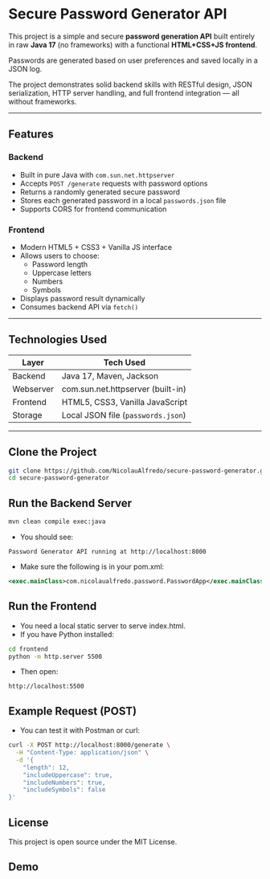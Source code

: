 # Secure Password Generator API

This project is a simple and secure **password generation API** built entirely in raw **Java 17** (no frameworks) with a functional **HTML+CSS+JS frontend**.  

Passwords are generated based on user preferences and saved locally in a JSON log.

The project demonstrates solid backend skills with RESTful design, JSON serialization, HTTP server handling, and full frontend integration — all without frameworks.

---

## Features

### Backend
- Built in pure Java with `com.sun.net.httpserver`
- Accepts `POST /generate` requests with password options
- Returns a randomly generated secure password
- Stores each generated password in a local `passwords.json` file
- Supports CORS for frontend communication

### Frontend
- Modern HTML5 + CSS3 + Vanilla JS interface
- Allows users to choose:
  - Password length
  - Uppercase letters
  - Numbers
  - Symbols
- Displays password result dynamically
- Consumes backend API via `fetch()`

---

## Technologies Used

| Layer     | Tech Used                          |
|-----------|------------------------------------|
| Backend   | Java 17, Maven, Jackson            |
| Webserver | com.sun.net.httpserver (built-in) |
| Frontend  | HTML5, CSS3, Vanilla JavaScript    |
| Storage   | Local JSON file (`passwords.json`) |

---

## Clone the Project

```bash
git clone https://github.com/NicolauAlfredo/secure-password-generator.git
cd secure-password-generator
```

## Run the Backend Server
```bash
mvn clean compile exec:java
```
- You should see:

```arduino
Password Generator API running at http://localhost:8000
```
- Make sure the following is in your pom.xml:

```xml
<exec.mainClass>com.nicolaualfredo.password.PasswordApp</exec.mainClass>
```

## Run the Frontend
- You need a local static server to serve index.html.
- If you have Python installed:
```bash
cd frontend
python -m http.server 5500
```

- Then open:

```arduino
http://localhost:5500
```

## Example Request (POST)
- You can test it with Postman or curl:

```bash
curl -X POST http://localhost:8000/generate \
  -H "Content-Type: application/json" \
  -d '{
    "length": 12,
    "includeUppercase": true,
    "includeNumbers": true,
    "includeSymbols": false
}'
```

## License
This project is open source under the MIT License.

## Demo
